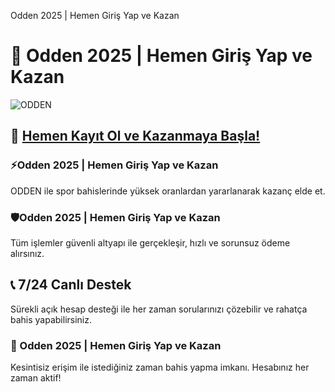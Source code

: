 Odden 2025 | Hemen Giriş Yap ve Kazan
<!-- SEO Meta Tag -->
<meta name="description" content="ODDEN ile spor bahislerinde yüksek kazanç fırsatları! Kolay kayıt, güvenli ödeme, 7/24 destek ve kesintisiz erişim için hemen kaydol.">

# 🎯 Odden 2025 | Hemen Giriş Yap ve Kazan

![ODDEN](https://resmim.net/cdn/2025/07/21/XjyGP6.jpg)

## 🔗 [Hemen Kayıt Ol ve Kazanmaya Başla!](https://affodden.com/?modal=register&ref=needseo)

### ⚡Odden 2025 | Hemen Giriş Yap ve Kazan

ODDEN ile spor bahislerinde yüksek oranlardan yararlanarak kazanç elde et.

### 🛡️Odden 2025 | Hemen Giriş Yap ve Kazan

Tüm işlemler güvenli altyapı ile gerçekleşir, hızlı ve sorunsuz ödeme alırsınız.

## 📞 7/24 Canlı Destek

Sürekli açık hesap desteği ile her zaman sorularınızı çözebilir ve rahatça bahis yapabilirsiniz.

### 🎯 Odden 2025 | Hemen Giriş Yap ve Kazan
Kesintisiz erişim ile istediğiniz zaman bahis yapma imkanı. Hesabınız her zaman aktif!
